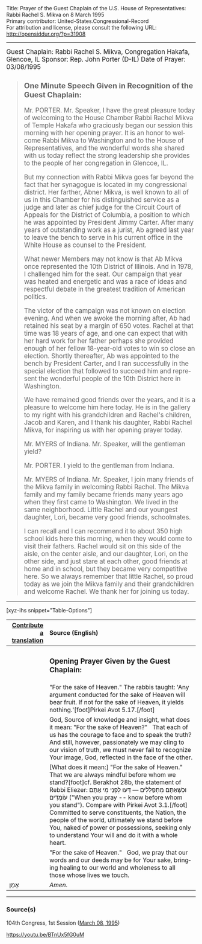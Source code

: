 <html>
<head></head>
<body>
Title: Prayer of the Guest Chaplain of the U.S. House of Representatives: Rabbi Rachel S. Mikva on 8 March 1995<br />
Primary contributor: United-States.Congressional-Record<br />
For attribution and license, please consult the following URL: <a href="http://opensiddur.org/?p=31908">http://opensiddur.org/?p=31908</a>
<p />
<hr />

<div class="english" lang="en" style="font-size:1.2em;">
Guest Chaplain: Rabbi Rachel S. Mikva, Congregation Hakafa, Glencoe, IL
Sponsor: Rep. John Porter (D-IL)
Date of Prayer: 03/08/1995

<!-- -->
<blockquote>
<h3>One Minute Speech Given in Recognition of the Guest Chaplain:</h3>

Mr. PORTER. Mr. Speaker, I have the great pleasure today of welcoming to the House Chamber Rabbi Rachel Mikva of Temple Hakafa who graciously began our session this morning with her opening prayer. It is an honor to welcome Rabbi Mikva to Washington and to the House of Representatives, and the wonderful words she shared with us today reflect the strong leadership she provides to the people of her congregation in Glencoe, IL.

But my connection with Rabbi Mikva goes far beyond the fact that her synagogue is located in my congressional district. Her farther, Abner Mikva, is well known to all of us in this Chamber for his distinguished service as a judge and later as chief judge for the Circuit Court of Appeals for the District of Columbia, a position to which he was appointed by President Jimmy Carter. After many years of outstanding work as a jurist, Ab agreed last year to leave the bench to serve in his current office in the White House as counsel to the President.

What newer Members may not know is that Ab Mikva once represented the 10th District of Illinois. And in 1978, I challenged him for the seat. Our campaign that year was heated and energetic and was a race of ideas and respectful debate in the greatest tradition of American politics.

The victor of the campaign was not known on election evening. And when we awoke the morning after, Ab had retained his seat by a margin of 650 votes. Rachel at that time was 18 years of age, and one can expect that with her hard work for her father perhaps she provided enough of her fellow 18-year-old votes to win so close an election.   Shortly thereafter, Ab was appointed to the bench by President Carter, and I ran successfully in the special election that followed to succeed him and represent the wonderful people of the 10th District here in Washington.

We have remained good friends over the years, and it is a pleasure to welcome him here today. He is in the gallery to my right with his grandchildren and Rachel's children, Jacob and Karen, and I thank his daughter, Rabbi Rachel Mikva, for inspiring us with her opening prayer today.

Mr. MYERS of Indiana. Mr. Speaker, will the gentleman yield?

Mr. PORTER. I yield to the gentleman from Indiana.

Mr. MYERS of Indiana. Mr. Speaker, I join many friends of the Mikva family in welcoming Rabbi Rachel. The Mikva family and my family became friends many years ago when they first came to Washington. We lived in the same neighborhood. Little Rachel and our youngest daughter, Lori, became very good friends, schoolmates.

I can recall and I can recommend it to about 350 high school kids here this morning, when they would come to visit their fathers. Rachel would sit on this side of the aisle, on the center aisle, and our daughter, Lori, on the other side, and just stare at each other, good friends at home and in school, but they became very competitive here. So we always remember that little Rachel, so proud today as we join the Mikva family and their grandchildren and welcome Rachel. We thank her for joining us today.
</blockquote>

</div>

<hr />

[xyz-ihs snippet="Table-Options"]<table style="margin-left: auto; margin-right: auto;" class="draggable">
<thead><tr><th id="x" style="text-align: right;"><a href="/translate/" target="_blank" rel="noopener">Contribute a translation</a></th><th style="text-align: left;">Source (English)</th></tr></thead>
<tbody>
<tr><td style="vertical-align:top;">
<div class="liturgy" lang="he">

</span></div></td>
 
<td style="vertical-align:top;">
<div class="english" lang="en">
<h3>Opening Prayer Given by the Guest Chaplain:</h3>
</div></td></tr>

<tr><td style="vertical-align:top;">
<div class="liturgy" lang="he">

</span></div></td>
 
<td style="vertical-align:top;">
<div class="english" lang="en">
"For the sake of Heaven." 
The rabbis taught: 
'Any argument conducted for the sake of Heaven will bear fruit. 
If not for the sake of Heaven, it yields nothing.'[foot]Pirkei Avot 5.17.[/foot]
</div></td></tr>

<tr><td style="vertical-align:top;">
<div class="liturgy" lang="he">

</span></div></td>
 
<td style="vertical-align:top;">
<div class="english" lang="en">
God, 
Source of knowledge and insight, 
what does it mean: "For the sake of Heaven?"
&nbsp;
That each of us has the courage to face and to speak the truth? 
And still, however, passionately we may cling to our vision of truth, 
we must never fail to recognize Your image, God, 
reflected in the face of the other.
</div></td></tr>

<tr><td style="vertical-align:top;">
<div class="liturgy" lang="he">

</span></div></td>
 
<td style="vertical-align:top;">
<div class="english" lang="en">
[What does it mean:] "For the sake of Heaven." 
&nbsp;
That we are always mindful before whom we stand?[foot]cf. Berakhot 28b, the statement of Rebbi Eliezer: וּכְשֶׁאַתֶּם מִתְפַּלְּלִים — דְּעוּ לִפְנֵי מִי אַתֶּם עוֹמְדִים ("When you pray -- know before whom you stand"). Compare with Pirkei Avot 3.1.[/foot]
Committed to serve constituents, 
the Nation, 
the people of the world, 
ultimately we stand before You, 
naked of power or possessions, 
seeking only to understand Your will 
and do it with a whole heart.
</div></td></tr>

<tr><td style="vertical-align:top;">
<div class="liturgy" lang="he">

</span></div></td>
 
<td style="vertical-align:top;">
<div class="english" lang="en">
"For the sake of Heaven." 
&nbsp;
God, 
we pray that our words and our deeds 
may be for Your sake, 
bringing healing to our world 
and wholeness to all those whose lives we touch. 
</div></td></tr>


<tr><td style="vertical-align:top;">
<div class="liturgy" lang="he">
אָמֵן׃
</span></div></td>
 
<td style="vertical-align:top;">
<div class="english" lang="en">
<em>Amen</em>.
</div></td></tr>
</tbody></table>

<hr />

<h3>Source(s)</h3>

104th Congress, 1st Session (<a href="https://www.congress.gov/congressional-record/1995/3/8/house-section/article/h2813-2">March 08, 1995</a>)

https://youtu.be/BTnUx5fG0uM

&nbsp;
</body>
</html>